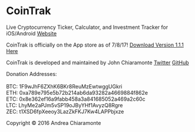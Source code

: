 # CoinTrak
Live Cryptocurrency Ticker, Calculator, and Investment Tracker for iOS/Android
[Website](http://cointrak.me)

CoinTrak is officially on the App store as of 7/8/17!
[Download Version 1.1.1 Here](https://itunes.apple.com/us/app/cointrak/id1252261298?ls=1&mt=8)

CoinTrak is developed and maintained by John Chiaramonte [Twitter](http://twitter.com/jchiaramonte_) [GitHub](http://github.com/jccherry)

Donation Addresses: <br> <br>
BTC: 1F9wJhF6ZXhK6BKr8ReuMzEwtwggUGkri <br>
ETH: 0xa789e795e5b72b214ab6da93282a4669884f862e <br>
ETC: 0x8e362ef16a9fabb458a3a841685052a469a2c60c <br>
LTC: LhyMe2aPJm5vSP19oJByYHf1AvyzQ8Rgre <br>
ZEC: t1XSD6fpXeeoy3LazZkFKJ7Kw4LAPPbjxze <br>

Copyright © 2016 Andrea Chiaramonte
